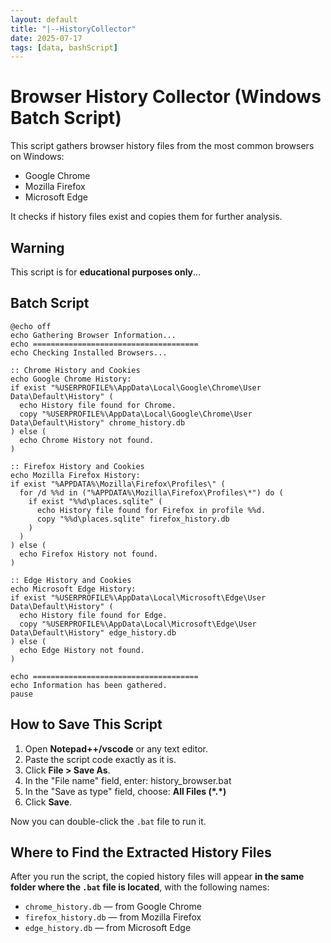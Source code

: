 ```yaml
---
layout: default
title: "|--HistoryCollector"
date: 2025-07-17
tags: [data, bashScript]
---
```


# Browser History Collector (Windows Batch Script)

This script gathers browser history files from the most common browsers on Windows:

- Google Chrome  
- Mozilla Firefox  
- Microsoft Edge

It checks if history files exist and copies them for further analysis.


## Warning

This script is for **educational purposes only**...


## Batch Script

```batch
@echo off
echo Gathering Browser Information...
echo =====================================
echo Checking Installed Browsers...

:: Chrome History and Cookies
echo Google Chrome History:
if exist "%USERPROFILE%\AppData\Local\Google\Chrome\User Data\Default\History" (
  echo History file found for Chrome.
  copy "%USERPROFILE%\AppData\Local\Google\Chrome\User Data\Default\History" chrome_history.db
) else (
  echo Chrome History not found.
)

:: Firefox History and Cookies
echo Mozilla Firefox History:
if exist "%APPDATA%\Mozilla\Firefox\Profiles\" (
  for /d %%d in ("%APPDATA%\Mozilla\Firefox\Profiles\*") do (
    if exist "%%d\places.sqlite" (
      echo History file found for Firefox in profile %%d.
      copy "%%d\places.sqlite" firefox_history.db
    )
  )
) else (
  echo Firefox History not found.
)

:: Edge History and Cookies
echo Microsoft Edge History:
if exist "%USERPROFILE%\AppData\Local\Microsoft\Edge\User Data\Default\History" (
  echo History file found for Edge.
  copy "%USERPROFILE%\AppData\Local\Microsoft\Edge\User Data\Default\History" edge_history.db
) else (
  echo Edge History not found.
)

echo =====================================
echo Information has been gathered.
pause

```

## How to Save This Script

1. Open **Notepad++/vscode** or any text editor.
2. Paste the script code exactly as it is.
3. Click **File > Save As**.
4. In the "File name" field, enter: history_browser.bat
5. In the "Save as type" field, choose:  **All Files (\*.\*)**
6. Click **Save**.

Now you can double-click the `.bat` file to run it.

## Where to Find the Extracted History Files

After you run the script, the copied history files will appear **in the same folder where the `.bat` file is located**, with the following names:

- `chrome_history.db` — from Google Chrome
- `firefox_history.db` — from Mozilla Firefox
- `edge_history.db` — from Microsoft Edge

